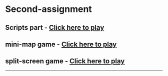 # Second-assignment
## Scripts part - [Click here to play](https://tomgoz.itch.io/weekly-assignment-2)
## mini-map game - [Click here to play](https://tomgoz.itch.io/minimap)
## split-screen game - [Click here to play]()
---
